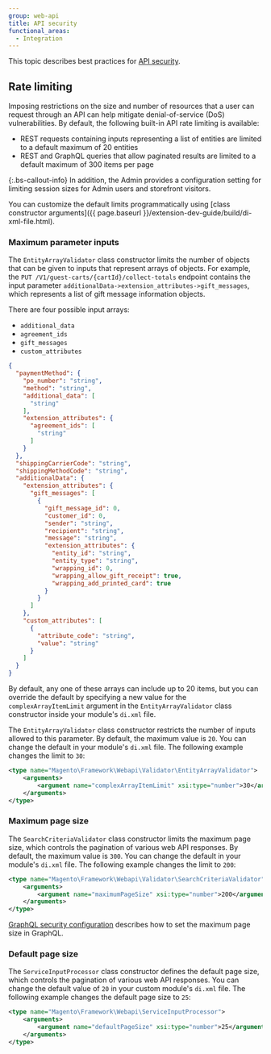 ```yaml
---
group: web-api
title: API security
functional_areas:
  - Integration
---
```


This topic describes best practices for [API security](https://owasp.org/www-project-api-security/).

## Rate limiting

Imposing restrictions on the size and number of resources that a user can request through an API can help mitigate denial-of-service (DoS) vulnerabilities. By default, the following built-in API rate limiting is available:

-  REST requests containing inputs representing a list of entities are limited to a default maximum of 20 entities
-  REST and GraphQL queries that allow paginated results are limited to a default maximum of 300 items per page

{:.bs-callout-info}
In addition, the Admin provides a configuration setting for limiting session sizes for Admin users and storefront visitors.

You can customize the default limits programmatically using [class constructor arguments]({{ page.baseurl }}/extension-dev-guide/build/di-xml-file.html).

### Maximum parameter inputs

The `EntityArrayValidator` class constructor limits the number of objects that can be given to inputs that represent arrays of objects. For example, the `PUT /V1/guest-carts/{cartId}/collect-totals` endpoint contains the input parameter `additionalData->extension_attributes->gift_messages`, which represents a list of gift message information objects.

There are four possible input arrays:

-  `additional_data`
-  `agreement_ids`
-  `gift_messages`
-  `custom_attributes`

```json
{
  "paymentMethod": {
    "po_number": "string",
    "method": "string",
    "additional_data": [
      "string"
    ],
    "extension_attributes": {
      "agreement_ids": [
        "string"
      ]
    }
  },
  "shippingCarrierCode": "string",
  "shippingMethodCode": "string",
  "additionalData": {
    "extension_attributes": {
      "gift_messages": [
        {
          "gift_message_id": 0,
          "customer_id": 0,
          "sender": "string",
          "recipient": "string",
          "message": "string",
          "extension_attributes": {
            "entity_id": "string",
            "entity_type": "string",
            "wrapping_id": 0,
            "wrapping_allow_gift_receipt": true,
            "wrapping_add_printed_card": true
          }
        }
      ]
    },
    "custom_attributes": [
      {
        "attribute_code": "string",
        "value": "string"
      }
    ]
  }
}
```

By default, any one of these arrays can include up to 20 items, but you can override the default by specifying a new value for the `complexArrayItemLimit` argument in the `EntityArrayValidator` class constructor inside your module's `di.xml` file.

The `EntityArrayValidator` class constructor restricts the number of inputs allowed to this parameter. By default, the maximum value is `20`. You can change the default in your module's `di.xml` file. The following example changes the limit to `30`:

```xml
<type name="Magento\Framework\Webapi\Validator\EntityArrayValidator">
    <arguments>
        <argument name="complexArrayItemLimit" xsi:type="number">30</argument>
    </arguments>
</type>
```

### Maximum page size

The `SearchCriteriaValidator` class constructor limits the maximum page size, which controls the pagination of various web API responses. By default, the maximum value is `300`. You can change the default in your module's `di.xml` file. The following example changes the limit to `200`:

```xml
<type name="Magento\Framework\Webapi\Validator\SearchCriteriaValidator">
    <arguments>
        <argument name="maximumPageSize" xsi:type="number">200</argument>
    </arguments>
</type>
```

[GraphQL security configuration]({{page.baseurl}}/graphql/security-configuration.html) describes how to set the maximum page size in GraphQL.

### Default page size

The `ServiceInputProcessor` class constructor defines the default page size, which controls the pagination of various web API responses. You can change the default value of `20` in your custom module's `di.xml` file. The following example changes the default page size to `25`:

```xml
<type name="Magento\Framework\Webapi\ServiceInputProcessor">
    <arguments>
        <argument name="defaultPageSize" xsi:type="number">25</argument>
    </arguments>
</type>
```
